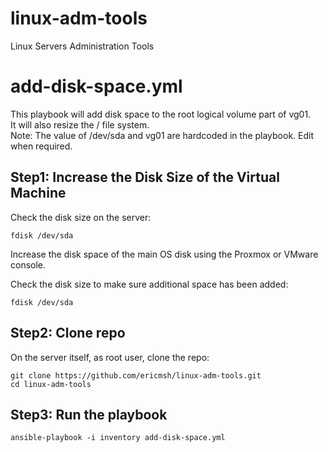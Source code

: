
# linux-adm-tools

Linux Servers Administration Tools

# add-disk-space.yml

This playbook will add disk space to the root logical volume part of vg01.   
It will also resize the / file system.  
Note: The value of /dev/sda and vg01 are hardcoded in the playbook. Edit when required.

## Step1: Increase the Disk Size of the Virtual Machine

Check the disk size on the server:  
```
fdisk /dev/sda
```

Increase the disk space of the main OS disk using the Proxmox or VMware console.  

Check the disk size to make sure additional space has been added:  
```
fdisk /dev/sda
```

## Step2: Clone repo

On the server itself, as root user, clone the repo:  
```
git clone https://github.com/ericmsh/linux-adm-tools.git
cd linux-adm-tools
```

## Step3: Run the playbook
```
ansible-playbook -i inventory add-disk-space.yml
```

